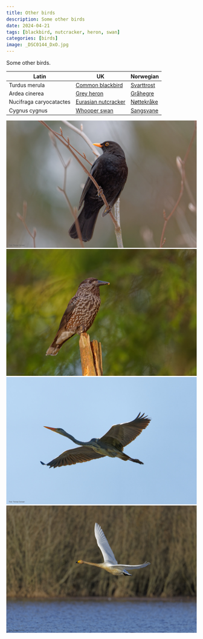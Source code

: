 ```yaml
---
title: Other birds
description: Some other birds
date: 2024-04-21
tags: [blackbird, nutcracker, heron, swan]
categories: [birds]
image: _DSC0144_DxO.jpg
---
```


Some other birds.



| Latin      | UK | Norwegian |
| ----------- | ----------- |   ----------- |
|Turdus merula | [Common blackbird](https://en.wikipedia.org/wiki/Common_blackbird) |  [Svarttrost](https://no.wikipedia.org/wiki/Svarttrost) |
| Ardea cinerea | [Grey heron](https://en.wikipedia.org/wiki/Grey_heron) |  [Gråhegre](https://no.wikipedia.org/wiki/Gråhegre) |
| Nucifraga caryocatactes | [Eurasian nutcracker](https://en.wikipedia.org/wiki/Spotted_nutcracker) |  [Nøttekråke](https://no.wikipedia.org/wiki/Nøttekråke) |
| Cygnus cygnus | [Whooper swan](https://en.wikipedia.org/wiki/Whooper_swan) |  [Sangsvane](https://no.wikipedia.org/wiki/Sangsvane) |



![Common blackbird](DSC02782_DxO.jpg)
![Eurasian nutcracker](DSC08702_DxO.jpg)
![Grey heron](DSC09256_DxO.jpg)
![Whooper swan](_DSC0144_DxO.jpg)
